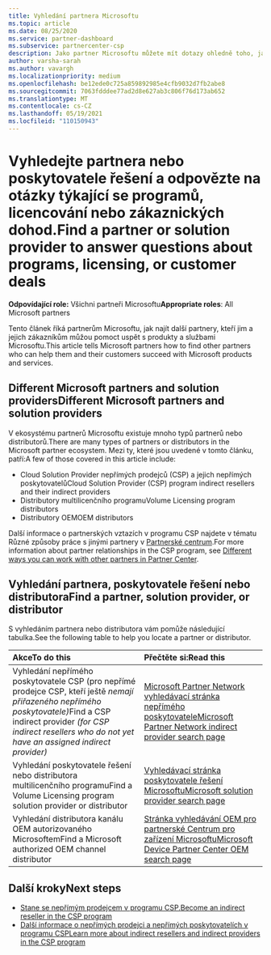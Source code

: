 ```yaml
---
title: Vyhledání partnera Microsoftu
ms.topic: article
ms.date: 08/25/2020
ms.service: partner-dashboard
ms.subservice: partnercenter-csp
description: Jako partner Microsoftu můžete mít dotazy ohledně toho, jak zákazníkům nebo konkrétním programům pomoci. Najděte další partnery, kteří vám můžou pomoct.
author: varsha-sarah
ms.author: vavargh
ms.localizationpriority: medium
ms.openlocfilehash: be12ede0c725a859892985e4cfb9032d7fb2abe8
ms.sourcegitcommit: 7063fdddee77ad2d8e627ab3c806f76d173ab652
ms.translationtype: MT
ms.contentlocale: cs-CZ
ms.lasthandoff: 05/19/2021
ms.locfileid: "110150943"
---
```

# <a name="find-a-partner-or-solution-provider-to-answer-questions-about-programs-licensing-or-customer-deals"></a><span data-ttu-id="70e0d-104">Vyhledejte partnera nebo poskytovatele řešení a odpovězte na otázky týkající se programů, licencování nebo zákaznických dohod.</span><span class="sxs-lookup"><span data-stu-id="70e0d-104">Find a partner or solution provider to answer questions about programs, licensing, or customer deals</span></span> 

<span data-ttu-id="70e0d-105">**Odpovídající role:** Všichni partneři Microsoftu</span><span class="sxs-lookup"><span data-stu-id="70e0d-105">**Appropriate roles**: All Microsoft partners</span></span>

<span data-ttu-id="70e0d-106">Tento článek říká partnerům Microsoftu, jak najít další partnery, kteří jim a jejich zákazníkům můžou pomoct uspět s produkty a službami Microsoftu.</span><span class="sxs-lookup"><span data-stu-id="70e0d-106">This article tells Microsoft partners how to find other partners who can help them and their customers succeed with Microsoft products and services.</span></span>

## <a name="different-microsoft-partners-and-solution-providers"></a><span data-ttu-id="70e0d-107">Different Microsoft partners and solution providers</span><span class="sxs-lookup"><span data-stu-id="70e0d-107">Different Microsoft partners and solution providers</span></span>

<span data-ttu-id="70e0d-108">V ekosystému partnerů Microsoftu existuje mnoho typů partnerů nebo distributorů.</span><span class="sxs-lookup"><span data-stu-id="70e0d-108">There are many types of partners or distributors in the Microsoft partner ecosystem.</span></span> <span data-ttu-id="70e0d-109">Mezi ty, které jsou uvedené v tomto článku, patří:</span><span class="sxs-lookup"><span data-stu-id="70e0d-109">A few of those covered in this article include:</span></span>

- <span data-ttu-id="70e0d-110">Cloud Solution Provider nepřímých prodejců (CSP) a jejich nepřímých poskytovatelů</span><span class="sxs-lookup"><span data-stu-id="70e0d-110">Cloud Solution Provider (CSP) program indirect resellers and their indirect providers</span></span>
- <span data-ttu-id="70e0d-111">Distributory multilicenčního programu</span><span class="sxs-lookup"><span data-stu-id="70e0d-111">Volume Licensing program distributors</span></span>
- <span data-ttu-id="70e0d-112">Distributory OEM</span><span class="sxs-lookup"><span data-stu-id="70e0d-112">OEM distributors</span></span>

<span data-ttu-id="70e0d-113">Další informace o partnerských vztazích v programu CSP najdete v tématu Různé způsoby práce s jinými partnery v [Partnerské centrum](work-with-other-partners.md).</span><span class="sxs-lookup"><span data-stu-id="70e0d-113">For more information about partner relationships in the CSP program, see [Different ways you can work with other partners in Partner Center](work-with-other-partners.md).</span></span>

## <a name="find-a-partner-solution-provider-or-distributor"></a><span data-ttu-id="70e0d-114">Vyhledání partnera, poskytovatele řešení nebo distributora</span><span class="sxs-lookup"><span data-stu-id="70e0d-114">Find a partner, solution provider, or distributor</span></span>

<span data-ttu-id="70e0d-115">S vyhledáním partnera nebo distributora vám pomůže následující tabulka.</span><span class="sxs-lookup"><span data-stu-id="70e0d-115">See the following table to help you locate a partner or distributor.</span></span>

|<span data-ttu-id="70e0d-116">Akce</span><span class="sxs-lookup"><span data-stu-id="70e0d-116">To do this</span></span>  | <span data-ttu-id="70e0d-117">Přečtěte si:</span><span class="sxs-lookup"><span data-stu-id="70e0d-117">Read this</span></span>  |
|:------------------|:--------------- |
|<span data-ttu-id="70e0d-118">Vyhledání nepřímého poskytovatele CSP (pro nepřímé prodejce CSP, kteří ještě *nemají přiřazeného nepřímého poskytovatele)*</span><span class="sxs-lookup"><span data-stu-id="70e0d-118">Find a CSP indirect provider *(for CSP indirect resellers who do not yet have an assigned indirect provider)*</span></span> | [<span data-ttu-id="70e0d-119">Microsoft Partner Network vyhledávací stránka nepřímého poskytovatele</span><span class="sxs-lookup"><span data-stu-id="70e0d-119">Microsoft Partner Network indirect provider search page</span></span>](https://partner.microsoft.com/membership/cloud-solution-provider/find-a-provider)  |
|<span data-ttu-id="70e0d-120">Vyhledání poskytovatele řešení nebo distributora multilicenčního programu</span><span class="sxs-lookup"><span data-stu-id="70e0d-120">Find a Volume Licensing program solution provider or distributor</span></span>  | [<span data-ttu-id="70e0d-121">Vyhledávací stránka poskytovatele řešení Microsoftu</span><span class="sxs-lookup"><span data-stu-id="70e0d-121">Microsoft solution provider search page</span></span>](https://www.microsoft.com/solution-providers/home)  |
|<span data-ttu-id="70e0d-122">Vyhledání distributora kanálu OEM autorizovaného Microsoftem</span><span class="sxs-lookup"><span data-stu-id="70e0d-122">Find a Microsoft authorized OEM channel distributor</span></span>  | [<span data-ttu-id="70e0d-123">Stránka vyhledávání OEM pro partnerské Centrum pro zařízení Microsoftu</span><span class="sxs-lookup"><span data-stu-id="70e0d-123">Microsoft Device Partner Center OEM search page</span></span>](https://devicepartner.microsoft.com/connect/distributor)  |

## <a name="next-steps"></a><span data-ttu-id="70e0d-124">Další kroky</span><span class="sxs-lookup"><span data-stu-id="70e0d-124">Next steps</span></span>

- [<span data-ttu-id="70e0d-125">Stane se nepřímým prodejcem v programu CSP.</span><span class="sxs-lookup"><span data-stu-id="70e0d-125">Become an indirect reseller in the CSP program</span></span>](https://partner.microsoft.com/licensing)
- [<span data-ttu-id="70e0d-126">Další informace o nepřímých prodejci a nepřímých poskytovatelích v programu CSP</span><span class="sxs-lookup"><span data-stu-id="70e0d-126">Learn more about indirect resellers and indirect providers in the CSP program</span></span>](work-with-other-partners.md)